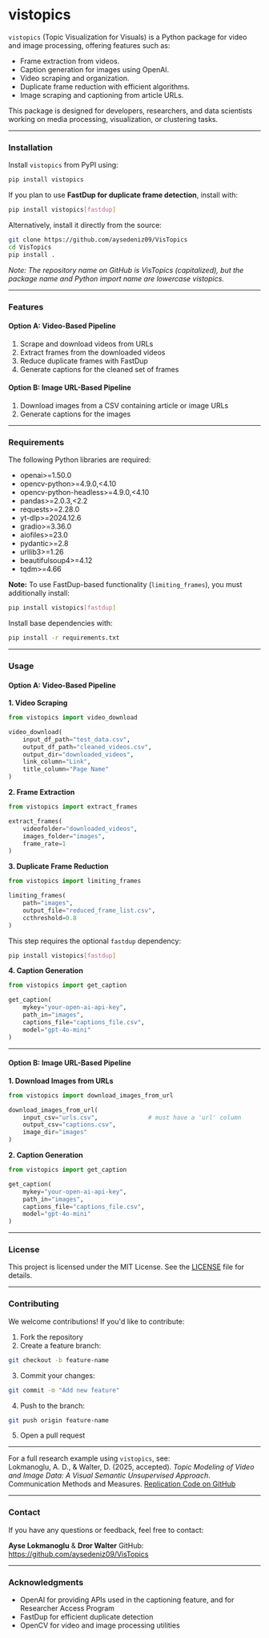 # vistopics

`vistopics` (Topic Visualization for Visuals) is a Python package for video and image processing, offering features such as:

- Frame extraction from videos.
- Caption generation for images using OpenAI.
- Video scraping and organization.
- Duplicate frame reduction with efficient algorithms.
- Image scraping and captioning from article URLs.

This package is designed for developers, researchers, and data scientists working on media processing, visualization, or clustering tasks.

---

### Installation

Install `vistopics` from PyPI using:

```bash
pip install vistopics
```

If you plan to use **FastDup for duplicate frame detection**, install with:

```bash
pip install vistopics[fastdup]
```


Alternatively, install it directly from the source:

```bash
git clone https://github.com/aysedeniz09/VisTopics
cd VisTopics
pip install .
```

*Note: The repository name on GitHub is VisTopics (capitalized), but the package name and Python import name are lowercase vistopics.*

---

### Features

#### Option A: Video-Based Pipeline
1. Scrape and download videos from URLs
2. Extract frames from the downloaded videos
3. Reduce duplicate frames with FastDup
4. Generate captions for the cleaned set of frames

#### Option B: Image URL-Based Pipeline
1. Download images from a CSV containing article or image URLs
2. Generate captions for the images

---

### Requirements

The following Python libraries are required:

- openai>=1.50.0  
- opencv-python>=4.9.0,<4.10  
- opencv-python-headless>=4.9.0,<4.10  
- pandas>=2.0.3,<2.2  
- requests>=2.28.0  
- yt-dlp>=2024.12.6  
- gradio>=3.36.0  
- aiofiles>=23.0  
- pydantic>=2.8  
- urllib3>=1.26  
- beautifulsoup4>=4.12  
- tqdm>=4.66  

**Note:** To use FastDup-based functionality (`limiting_frames`), you must additionally install:

```bash
pip install vistopics[fastdup]
```

Install base dependencies with:

```bash
pip install -r requirements.txt
```


---

### Usage

#### Option A: Video-Based Pipeline

**1. Video Scraping**

```python
from vistopics import video_download

video_download(
    input_df_path="test_data.csv",
    output_df_path="cleaned_videos.csv",
    output_dir="downloaded_videos",
    link_column="Link",
    title_column="Page Name"
)
```

**2. Frame Extraction**

```python
from vistopics import extract_frames

extract_frames(
    videofolder="downloaded_videos",
    images_folder="images",
    frame_rate=1
)
```

**3. Duplicate Frame Reduction**

```python
from vistopics import limiting_frames

limiting_frames(
    path="images",
    output_file="reduced_frame_list.csv",
    ccthreshold=0.8
)
```

This step requires the optional `fastdup` dependency:

```bash
pip install vistopics[fastdup]
```

**4. Caption Generation**

```python
from vistopics import get_caption

get_caption(
    mykey="your-open-ai-api-key",
    path_in="images",
    captions_file="captions_file.csv",
    model="gpt-4o-mini"
)
```

---

#### Option B: Image URL-Based Pipeline

**1. Download Images from URLs**

```python
from vistopics import download_images_from_url

download_images_from_url(
    input_csv="urls.csv",              # must have a 'url' column
    output_csv="captions.csv",
    image_dir="images"
)
```

**2. Caption Generation**

```python
from vistopics import get_caption

get_caption(
    mykey="your-open-ai-api-key",
    path_in="images",
    captions_file="captions_file.csv",
    model="gpt-4o-mini"
)
```

---

### License

This project is licensed under the MIT License. See the [LICENSE](LICENSE) file for details.

---

### Contributing

We welcome contributions! If you'd like to contribute:

1. Fork the repository
2. Create a feature branch:

```bash
git checkout -b feature-name
```

3. Commit your changes:

```bash
git commit -m "Add new feature"
```

4. Push to the branch:

```bash
git push origin feature-name
```

5. Open a pull request

---

For a full research example using `vistopics`, see:  
Lokmanoglu, A. D., & Walter, D. (2025, accepted). *Topic Modeling of Video and Image Data: A Visual Semantic Unsupervised Approach*. Communication Methods and Measures. [Replication Code on GitHub](https://github.com/aysedeniz09/VisTopics/tree/main/paper)


---

### Contact

If you have any questions or feedback, feel free to contact:

**Ayse Lokmanoglu** & **Dror Walter**
GitHub: https://github.com/aysedeniz09/VisTopics

---

### Acknowledgments

- OpenAI for providing APIs used in the captioning feature, and for Researcher Access Program
- FastDup for efficient duplicate detection
- OpenCV for video and image processing utilities
